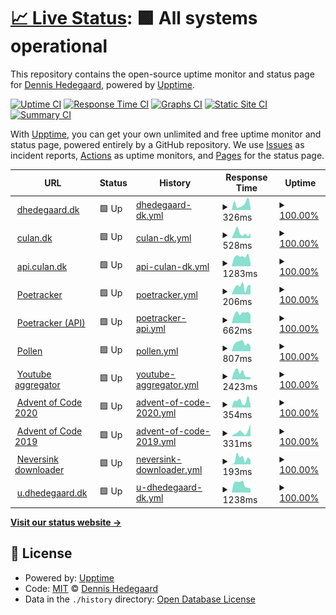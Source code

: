 # [📈 Live Status](https://upptime.dhedegaard.dk): <!--live status--> **🟩 All systems operational**

This repository contains the open-source uptime monitor and status page for [Dennis Hedegaard](https://dhedegaard.dk/), powered by [Upptime](https://github.com/upptime/upptime).

[![Uptime CI](https://github.com/koj-co/upptime/workflows/Uptime%20CI/badge.svg)](https://github.com/koj-co/upptime/actions?query=workflow%3A%22Uptime+CI%22)
[![Response Time CI](https://github.com/koj-co/upptime/workflows/Response%20Time%20CI/badge.svg)](https://github.com/koj-co/upptime/actions?query=workflow%3A%22Response+Time+CI%22)
[![Graphs CI](https://github.com/koj-co/upptime/workflows/Graphs%20CI/badge.svg)](https://github.com/koj-co/upptime/actions?query=workflow%3A%22Graphs+CI%22)
[![Static Site CI](https://github.com/koj-co/upptime/workflows/Static%20Site%20CI/badge.svg)](https://github.com/koj-co/upptime/actions?query=workflow%3A%22Static+Site+CI%22)
[![Summary CI](https://github.com/koj-co/upptime/workflows/Summary%20CI/badge.svg)](https://github.com/koj-co/upptime/actions?query=workflow%3A%22Summary+CI%22)

With [Upptime](https://upptime.js.org), you can get your own unlimited and free uptime monitor and status page, powered entirely by a GitHub repository. We use [Issues](https://github.com/dhedegaard/upptime/issues) as incident reports, [Actions](https://github.com/dhedegaard/upptime/actions) as uptime monitors, and [Pages](https://upptime.dhedegaard.dk) for the status page.

<!--start: status pages-->
<!-- This summary is generated by Upptime (https://github.com/upptime/upptime) -->
<!-- Do not edit this manually, your changes will be overwritten -->
<!-- prettier-ignore -->
| URL | Status | History | Response Time | Uptime |
| --- | ------ | ------- | ------------- | ------ |
| <img alt="" src="https://favicons.githubusercontent.com/www.dhedegaard.dk" height="13"> [dhedegaard.dk](https://www.dhedegaard.dk) | 🟩 Up | [dhedegaard-dk.yml](https://github.com/dhedegaard/upptime/commits/HEAD/history/dhedegaard-dk.yml) | <details><summary><img alt="Response time graph" src="./graphs/dhedegaard-dk/response-time-week.png" height="20"> 326ms</summary><br><a href="https://status.dhedegaard.dk/history/dhedegaard-dk"><img alt="Response time 383" src="https://img.shields.io/endpoint?url=https%3A%2F%2Fraw.githubusercontent.com%2Fdhedegaard%2Fupptime%2FHEAD%2Fapi%2Fdhedegaard-dk%2Fresponse-time.json"></a><br><a href="https://status.dhedegaard.dk/history/dhedegaard-dk"><img alt="24-hour response time 135" src="https://img.shields.io/endpoint?url=https%3A%2F%2Fraw.githubusercontent.com%2Fdhedegaard%2Fupptime%2FHEAD%2Fapi%2Fdhedegaard-dk%2Fresponse-time-day.json"></a><br><a href="https://status.dhedegaard.dk/history/dhedegaard-dk"><img alt="7-day response time 326" src="https://img.shields.io/endpoint?url=https%3A%2F%2Fraw.githubusercontent.com%2Fdhedegaard%2Fupptime%2FHEAD%2Fapi%2Fdhedegaard-dk%2Fresponse-time-week.json"></a><br><a href="https://status.dhedegaard.dk/history/dhedegaard-dk"><img alt="30-day response time 347" src="https://img.shields.io/endpoint?url=https%3A%2F%2Fraw.githubusercontent.com%2Fdhedegaard%2Fupptime%2FHEAD%2Fapi%2Fdhedegaard-dk%2Fresponse-time-month.json"></a><br><a href="https://status.dhedegaard.dk/history/dhedegaard-dk"><img alt="1-year response time 383" src="https://img.shields.io/endpoint?url=https%3A%2F%2Fraw.githubusercontent.com%2Fdhedegaard%2Fupptime%2FHEAD%2Fapi%2Fdhedegaard-dk%2Fresponse-time-year.json"></a></details> | <details><summary><a href="https://status.dhedegaard.dk/history/dhedegaard-dk">100.00%</a></summary><a href="https://status.dhedegaard.dk/history/dhedegaard-dk"><img alt="All-time uptime 100.00%" src="https://img.shields.io/endpoint?url=https%3A%2F%2Fraw.githubusercontent.com%2Fdhedegaard%2Fupptime%2FHEAD%2Fapi%2Fdhedegaard-dk%2Fuptime.json"></a><br><a href="https://status.dhedegaard.dk/history/dhedegaard-dk"><img alt="24-hour uptime 100.00%" src="https://img.shields.io/endpoint?url=https%3A%2F%2Fraw.githubusercontent.com%2Fdhedegaard%2Fupptime%2FHEAD%2Fapi%2Fdhedegaard-dk%2Fuptime-day.json"></a><br><a href="https://status.dhedegaard.dk/history/dhedegaard-dk"><img alt="7-day uptime 100.00%" src="https://img.shields.io/endpoint?url=https%3A%2F%2Fraw.githubusercontent.com%2Fdhedegaard%2Fupptime%2FHEAD%2Fapi%2Fdhedegaard-dk%2Fuptime-week.json"></a><br><a href="https://status.dhedegaard.dk/history/dhedegaard-dk"><img alt="30-day uptime 100.00%" src="https://img.shields.io/endpoint?url=https%3A%2F%2Fraw.githubusercontent.com%2Fdhedegaard%2Fupptime%2FHEAD%2Fapi%2Fdhedegaard-dk%2Fuptime-month.json"></a><br><a href="https://status.dhedegaard.dk/history/dhedegaard-dk"><img alt="1-year uptime 100.00%" src="https://img.shields.io/endpoint?url=https%3A%2F%2Fraw.githubusercontent.com%2Fdhedegaard%2Fupptime%2FHEAD%2Fapi%2Fdhedegaard-dk%2Fuptime-year.json"></a></details>
| <img alt="" src="https://favicons.githubusercontent.com/www.culan.dk" height="13"> [culan.dk](https://www.culan.dk) | 🟩 Up | [culan-dk.yml](https://github.com/dhedegaard/upptime/commits/HEAD/history/culan-dk.yml) | <details><summary><img alt="Response time graph" src="./graphs/culan-dk/response-time-week.png" height="20"> 528ms</summary><br><a href="https://status.dhedegaard.dk/history/culan-dk"><img alt="Response time 371" src="https://img.shields.io/endpoint?url=https%3A%2F%2Fraw.githubusercontent.com%2Fdhedegaard%2Fupptime%2FHEAD%2Fapi%2Fculan-dk%2Fresponse-time.json"></a><br><a href="https://status.dhedegaard.dk/history/culan-dk"><img alt="24-hour response time 468" src="https://img.shields.io/endpoint?url=https%3A%2F%2Fraw.githubusercontent.com%2Fdhedegaard%2Fupptime%2FHEAD%2Fapi%2Fculan-dk%2Fresponse-time-day.json"></a><br><a href="https://status.dhedegaard.dk/history/culan-dk"><img alt="7-day response time 528" src="https://img.shields.io/endpoint?url=https%3A%2F%2Fraw.githubusercontent.com%2Fdhedegaard%2Fupptime%2FHEAD%2Fapi%2Fculan-dk%2Fresponse-time-week.json"></a><br><a href="https://status.dhedegaard.dk/history/culan-dk"><img alt="30-day response time 386" src="https://img.shields.io/endpoint?url=https%3A%2F%2Fraw.githubusercontent.com%2Fdhedegaard%2Fupptime%2FHEAD%2Fapi%2Fculan-dk%2Fresponse-time-month.json"></a><br><a href="https://status.dhedegaard.dk/history/culan-dk"><img alt="1-year response time 371" src="https://img.shields.io/endpoint?url=https%3A%2F%2Fraw.githubusercontent.com%2Fdhedegaard%2Fupptime%2FHEAD%2Fapi%2Fculan-dk%2Fresponse-time-year.json"></a></details> | <details><summary><a href="https://status.dhedegaard.dk/history/culan-dk">100.00%</a></summary><a href="https://status.dhedegaard.dk/history/culan-dk"><img alt="All-time uptime 100.00%" src="https://img.shields.io/endpoint?url=https%3A%2F%2Fraw.githubusercontent.com%2Fdhedegaard%2Fupptime%2FHEAD%2Fapi%2Fculan-dk%2Fuptime.json"></a><br><a href="https://status.dhedegaard.dk/history/culan-dk"><img alt="24-hour uptime 100.00%" src="https://img.shields.io/endpoint?url=https%3A%2F%2Fraw.githubusercontent.com%2Fdhedegaard%2Fupptime%2FHEAD%2Fapi%2Fculan-dk%2Fuptime-day.json"></a><br><a href="https://status.dhedegaard.dk/history/culan-dk"><img alt="7-day uptime 100.00%" src="https://img.shields.io/endpoint?url=https%3A%2F%2Fraw.githubusercontent.com%2Fdhedegaard%2Fupptime%2FHEAD%2Fapi%2Fculan-dk%2Fuptime-week.json"></a><br><a href="https://status.dhedegaard.dk/history/culan-dk"><img alt="30-day uptime 100.00%" src="https://img.shields.io/endpoint?url=https%3A%2F%2Fraw.githubusercontent.com%2Fdhedegaard%2Fupptime%2FHEAD%2Fapi%2Fculan-dk%2Fuptime-month.json"></a><br><a href="https://status.dhedegaard.dk/history/culan-dk"><img alt="1-year uptime 100.00%" src="https://img.shields.io/endpoint?url=https%3A%2F%2Fraw.githubusercontent.com%2Fdhedegaard%2Fupptime%2FHEAD%2Fapi%2Fculan-dk%2Fuptime-year.json"></a></details>
| <img alt="" src="https://favicons.githubusercontent.com/api.culan.dk" height="13"> [api.culan.dk](https://api.culan.dk/graphql) | 🟩 Up | [api-culan-dk.yml](https://github.com/dhedegaard/upptime/commits/HEAD/history/api-culan-dk.yml) | <details><summary><img alt="Response time graph" src="./graphs/api-culan-dk/response-time-week.png" height="20"> 1283ms</summary><br><a href="https://status.dhedegaard.dk/history/api-culan-dk"><img alt="Response time 1349" src="https://img.shields.io/endpoint?url=https%3A%2F%2Fraw.githubusercontent.com%2Fdhedegaard%2Fupptime%2FHEAD%2Fapi%2Fapi-culan-dk%2Fresponse-time.json"></a><br><a href="https://status.dhedegaard.dk/history/api-culan-dk"><img alt="24-hour response time 1244" src="https://img.shields.io/endpoint?url=https%3A%2F%2Fraw.githubusercontent.com%2Fdhedegaard%2Fupptime%2FHEAD%2Fapi%2Fapi-culan-dk%2Fresponse-time-day.json"></a><br><a href="https://status.dhedegaard.dk/history/api-culan-dk"><img alt="7-day response time 1283" src="https://img.shields.io/endpoint?url=https%3A%2F%2Fraw.githubusercontent.com%2Fdhedegaard%2Fupptime%2FHEAD%2Fapi%2Fapi-culan-dk%2Fresponse-time-week.json"></a><br><a href="https://status.dhedegaard.dk/history/api-culan-dk"><img alt="30-day response time 1385" src="https://img.shields.io/endpoint?url=https%3A%2F%2Fraw.githubusercontent.com%2Fdhedegaard%2Fupptime%2FHEAD%2Fapi%2Fapi-culan-dk%2Fresponse-time-month.json"></a><br><a href="https://status.dhedegaard.dk/history/api-culan-dk"><img alt="1-year response time 1349" src="https://img.shields.io/endpoint?url=https%3A%2F%2Fraw.githubusercontent.com%2Fdhedegaard%2Fupptime%2FHEAD%2Fapi%2Fapi-culan-dk%2Fresponse-time-year.json"></a></details> | <details><summary><a href="https://status.dhedegaard.dk/history/api-culan-dk">100.00%</a></summary><a href="https://status.dhedegaard.dk/history/api-culan-dk"><img alt="All-time uptime 100.00%" src="https://img.shields.io/endpoint?url=https%3A%2F%2Fraw.githubusercontent.com%2Fdhedegaard%2Fupptime%2FHEAD%2Fapi%2Fapi-culan-dk%2Fuptime.json"></a><br><a href="https://status.dhedegaard.dk/history/api-culan-dk"><img alt="24-hour uptime 100.00%" src="https://img.shields.io/endpoint?url=https%3A%2F%2Fraw.githubusercontent.com%2Fdhedegaard%2Fupptime%2FHEAD%2Fapi%2Fapi-culan-dk%2Fuptime-day.json"></a><br><a href="https://status.dhedegaard.dk/history/api-culan-dk"><img alt="7-day uptime 100.00%" src="https://img.shields.io/endpoint?url=https%3A%2F%2Fraw.githubusercontent.com%2Fdhedegaard%2Fupptime%2FHEAD%2Fapi%2Fapi-culan-dk%2Fuptime-week.json"></a><br><a href="https://status.dhedegaard.dk/history/api-culan-dk"><img alt="30-day uptime 100.00%" src="https://img.shields.io/endpoint?url=https%3A%2F%2Fraw.githubusercontent.com%2Fdhedegaard%2Fupptime%2FHEAD%2Fapi%2Fapi-culan-dk%2Fuptime-month.json"></a><br><a href="https://status.dhedegaard.dk/history/api-culan-dk"><img alt="1-year uptime 100.00%" src="https://img.shields.io/endpoint?url=https%3A%2F%2Fraw.githubusercontent.com%2Fdhedegaard%2Fupptime%2FHEAD%2Fapi%2Fapi-culan-dk%2Fuptime-year.json"></a></details>
| <img alt="" src="https://favicons.githubusercontent.com/poe.culan.dk" height="13"> [Poetracker](https://poe.culan.dk) | 🟩 Up | [poetracker.yml](https://github.com/dhedegaard/upptime/commits/HEAD/history/poetracker.yml) | <details><summary><img alt="Response time graph" src="./graphs/poetracker/response-time-week.png" height="20"> 206ms</summary><br><a href="https://status.dhedegaard.dk/history/poetracker"><img alt="Response time 280" src="https://img.shields.io/endpoint?url=https%3A%2F%2Fraw.githubusercontent.com%2Fdhedegaard%2Fupptime%2FHEAD%2Fapi%2Fpoetracker%2Fresponse-time.json"></a><br><a href="https://status.dhedegaard.dk/history/poetracker"><img alt="24-hour response time 92" src="https://img.shields.io/endpoint?url=https%3A%2F%2Fraw.githubusercontent.com%2Fdhedegaard%2Fupptime%2FHEAD%2Fapi%2Fpoetracker%2Fresponse-time-day.json"></a><br><a href="https://status.dhedegaard.dk/history/poetracker"><img alt="7-day response time 206" src="https://img.shields.io/endpoint?url=https%3A%2F%2Fraw.githubusercontent.com%2Fdhedegaard%2Fupptime%2FHEAD%2Fapi%2Fpoetracker%2Fresponse-time-week.json"></a><br><a href="https://status.dhedegaard.dk/history/poetracker"><img alt="30-day response time 305" src="https://img.shields.io/endpoint?url=https%3A%2F%2Fraw.githubusercontent.com%2Fdhedegaard%2Fupptime%2FHEAD%2Fapi%2Fpoetracker%2Fresponse-time-month.json"></a><br><a href="https://status.dhedegaard.dk/history/poetracker"><img alt="1-year response time 280" src="https://img.shields.io/endpoint?url=https%3A%2F%2Fraw.githubusercontent.com%2Fdhedegaard%2Fupptime%2FHEAD%2Fapi%2Fpoetracker%2Fresponse-time-year.json"></a></details> | <details><summary><a href="https://status.dhedegaard.dk/history/poetracker">100.00%</a></summary><a href="https://status.dhedegaard.dk/history/poetracker"><img alt="All-time uptime 100.00%" src="https://img.shields.io/endpoint?url=https%3A%2F%2Fraw.githubusercontent.com%2Fdhedegaard%2Fupptime%2FHEAD%2Fapi%2Fpoetracker%2Fuptime.json"></a><br><a href="https://status.dhedegaard.dk/history/poetracker"><img alt="24-hour uptime 100.00%" src="https://img.shields.io/endpoint?url=https%3A%2F%2Fraw.githubusercontent.com%2Fdhedegaard%2Fupptime%2FHEAD%2Fapi%2Fpoetracker%2Fuptime-day.json"></a><br><a href="https://status.dhedegaard.dk/history/poetracker"><img alt="7-day uptime 100.00%" src="https://img.shields.io/endpoint?url=https%3A%2F%2Fraw.githubusercontent.com%2Fdhedegaard%2Fupptime%2FHEAD%2Fapi%2Fpoetracker%2Fuptime-week.json"></a><br><a href="https://status.dhedegaard.dk/history/poetracker"><img alt="30-day uptime 100.00%" src="https://img.shields.io/endpoint?url=https%3A%2F%2Fraw.githubusercontent.com%2Fdhedegaard%2Fupptime%2FHEAD%2Fapi%2Fpoetracker%2Fuptime-month.json"></a><br><a href="https://status.dhedegaard.dk/history/poetracker"><img alt="1-year uptime 100.00%" src="https://img.shields.io/endpoint?url=https%3A%2F%2Fraw.githubusercontent.com%2Fdhedegaard%2Fupptime%2FHEAD%2Fapi%2Fpoetracker%2Fuptime-year.json"></a></details>
| <img alt="" src="https://favicons.githubusercontent.com/api-poe.culan.dk" height="13"> [Poetracker (API)](https://api-poe.culan.dk/data/negotiate) | 🟩 Up | [poetracker-api.yml](https://github.com/dhedegaard/upptime/commits/HEAD/history/poetracker-api.yml) | <details><summary><img alt="Response time graph" src="./graphs/poetracker-api/response-time-week.png" height="20"> 662ms</summary><br><a href="https://status.dhedegaard.dk/history/poetracker-api"><img alt="Response time 643" src="https://img.shields.io/endpoint?url=https%3A%2F%2Fraw.githubusercontent.com%2Fdhedegaard%2Fupptime%2FHEAD%2Fapi%2Fpoetracker-api%2Fresponse-time.json"></a><br><a href="https://status.dhedegaard.dk/history/poetracker-api"><img alt="24-hour response time 811" src="https://img.shields.io/endpoint?url=https%3A%2F%2Fraw.githubusercontent.com%2Fdhedegaard%2Fupptime%2FHEAD%2Fapi%2Fpoetracker-api%2Fresponse-time-day.json"></a><br><a href="https://status.dhedegaard.dk/history/poetracker-api"><img alt="7-day response time 662" src="https://img.shields.io/endpoint?url=https%3A%2F%2Fraw.githubusercontent.com%2Fdhedegaard%2Fupptime%2FHEAD%2Fapi%2Fpoetracker-api%2Fresponse-time-week.json"></a><br><a href="https://status.dhedegaard.dk/history/poetracker-api"><img alt="30-day response time 684" src="https://img.shields.io/endpoint?url=https%3A%2F%2Fraw.githubusercontent.com%2Fdhedegaard%2Fupptime%2FHEAD%2Fapi%2Fpoetracker-api%2Fresponse-time-month.json"></a><br><a href="https://status.dhedegaard.dk/history/poetracker-api"><img alt="1-year response time 643" src="https://img.shields.io/endpoint?url=https%3A%2F%2Fraw.githubusercontent.com%2Fdhedegaard%2Fupptime%2FHEAD%2Fapi%2Fpoetracker-api%2Fresponse-time-year.json"></a></details> | <details><summary><a href="https://status.dhedegaard.dk/history/poetracker-api">100.00%</a></summary><a href="https://status.dhedegaard.dk/history/poetracker-api"><img alt="All-time uptime 100.00%" src="https://img.shields.io/endpoint?url=https%3A%2F%2Fraw.githubusercontent.com%2Fdhedegaard%2Fupptime%2FHEAD%2Fapi%2Fpoetracker-api%2Fuptime.json"></a><br><a href="https://status.dhedegaard.dk/history/poetracker-api"><img alt="24-hour uptime 100.00%" src="https://img.shields.io/endpoint?url=https%3A%2F%2Fraw.githubusercontent.com%2Fdhedegaard%2Fupptime%2FHEAD%2Fapi%2Fpoetracker-api%2Fuptime-day.json"></a><br><a href="https://status.dhedegaard.dk/history/poetracker-api"><img alt="7-day uptime 100.00%" src="https://img.shields.io/endpoint?url=https%3A%2F%2Fraw.githubusercontent.com%2Fdhedegaard%2Fupptime%2FHEAD%2Fapi%2Fpoetracker-api%2Fuptime-week.json"></a><br><a href="https://status.dhedegaard.dk/history/poetracker-api"><img alt="30-day uptime 100.00%" src="https://img.shields.io/endpoint?url=https%3A%2F%2Fraw.githubusercontent.com%2Fdhedegaard%2Fupptime%2FHEAD%2Fapi%2Fpoetracker-api%2Fuptime-month.json"></a><br><a href="https://status.dhedegaard.dk/history/poetracker-api"><img alt="1-year uptime 100.00%" src="https://img.shields.io/endpoint?url=https%3A%2F%2Fraw.githubusercontent.com%2Fdhedegaard%2Fupptime%2FHEAD%2Fapi%2Fpoetracker-api%2Fuptime-year.json"></a></details>
| <img alt="" src="https://favicons.githubusercontent.com/pollen.dhedegaard.dk" height="13"> [Pollen](https://pollen.dhedegaard.dk) | 🟩 Up | [pollen.yml](https://github.com/dhedegaard/upptime/commits/HEAD/history/pollen.yml) | <details><summary><img alt="Response time graph" src="./graphs/pollen/response-time-week.png" height="20"> 807ms</summary><br><a href="https://status.dhedegaard.dk/history/pollen"><img alt="Response time 648" src="https://img.shields.io/endpoint?url=https%3A%2F%2Fraw.githubusercontent.com%2Fdhedegaard%2Fupptime%2FHEAD%2Fapi%2Fpollen%2Fresponse-time.json"></a><br><a href="https://status.dhedegaard.dk/history/pollen"><img alt="24-hour response time 1019" src="https://img.shields.io/endpoint?url=https%3A%2F%2Fraw.githubusercontent.com%2Fdhedegaard%2Fupptime%2FHEAD%2Fapi%2Fpollen%2Fresponse-time-day.json"></a><br><a href="https://status.dhedegaard.dk/history/pollen"><img alt="7-day response time 807" src="https://img.shields.io/endpoint?url=https%3A%2F%2Fraw.githubusercontent.com%2Fdhedegaard%2Fupptime%2FHEAD%2Fapi%2Fpollen%2Fresponse-time-week.json"></a><br><a href="https://status.dhedegaard.dk/history/pollen"><img alt="30-day response time 696" src="https://img.shields.io/endpoint?url=https%3A%2F%2Fraw.githubusercontent.com%2Fdhedegaard%2Fupptime%2FHEAD%2Fapi%2Fpollen%2Fresponse-time-month.json"></a><br><a href="https://status.dhedegaard.dk/history/pollen"><img alt="1-year response time 648" src="https://img.shields.io/endpoint?url=https%3A%2F%2Fraw.githubusercontent.com%2Fdhedegaard%2Fupptime%2FHEAD%2Fapi%2Fpollen%2Fresponse-time-year.json"></a></details> | <details><summary><a href="https://status.dhedegaard.dk/history/pollen">100.00%</a></summary><a href="https://status.dhedegaard.dk/history/pollen"><img alt="All-time uptime 100.00%" src="https://img.shields.io/endpoint?url=https%3A%2F%2Fraw.githubusercontent.com%2Fdhedegaard%2Fupptime%2FHEAD%2Fapi%2Fpollen%2Fuptime.json"></a><br><a href="https://status.dhedegaard.dk/history/pollen"><img alt="24-hour uptime 100.00%" src="https://img.shields.io/endpoint?url=https%3A%2F%2Fraw.githubusercontent.com%2Fdhedegaard%2Fupptime%2FHEAD%2Fapi%2Fpollen%2Fuptime-day.json"></a><br><a href="https://status.dhedegaard.dk/history/pollen"><img alt="7-day uptime 100.00%" src="https://img.shields.io/endpoint?url=https%3A%2F%2Fraw.githubusercontent.com%2Fdhedegaard%2Fupptime%2FHEAD%2Fapi%2Fpollen%2Fuptime-week.json"></a><br><a href="https://status.dhedegaard.dk/history/pollen"><img alt="30-day uptime 100.00%" src="https://img.shields.io/endpoint?url=https%3A%2F%2Fraw.githubusercontent.com%2Fdhedegaard%2Fupptime%2FHEAD%2Fapi%2Fpollen%2Fuptime-month.json"></a><br><a href="https://status.dhedegaard.dk/history/pollen"><img alt="1-year uptime 100.00%" src="https://img.shields.io/endpoint?url=https%3A%2F%2Fraw.githubusercontent.com%2Fdhedegaard%2Fupptime%2FHEAD%2Fapi%2Fpollen%2Fuptime-year.json"></a></details>
| <img alt="" src="https://favicons.githubusercontent.com/ut.dhedegaard.dk" height="13"> [Youtube aggregator](https://ut.dhedegaard.dk) | 🟩 Up | [youtube-aggregator.yml](https://github.com/dhedegaard/upptime/commits/HEAD/history/youtube-aggregator.yml) | <details><summary><img alt="Response time graph" src="./graphs/youtube-aggregator/response-time-week.png" height="20"> 2423ms</summary><br><a href="https://status.dhedegaard.dk/history/youtube-aggregator"><img alt="Response time 1997" src="https://img.shields.io/endpoint?url=https%3A%2F%2Fraw.githubusercontent.com%2Fdhedegaard%2Fupptime%2FHEAD%2Fapi%2Fyoutube-aggregator%2Fresponse-time.json"></a><br><a href="https://status.dhedegaard.dk/history/youtube-aggregator"><img alt="24-hour response time 1397" src="https://img.shields.io/endpoint?url=https%3A%2F%2Fraw.githubusercontent.com%2Fdhedegaard%2Fupptime%2FHEAD%2Fapi%2Fyoutube-aggregator%2Fresponse-time-day.json"></a><br><a href="https://status.dhedegaard.dk/history/youtube-aggregator"><img alt="7-day response time 2423" src="https://img.shields.io/endpoint?url=https%3A%2F%2Fraw.githubusercontent.com%2Fdhedegaard%2Fupptime%2FHEAD%2Fapi%2Fyoutube-aggregator%2Fresponse-time-week.json"></a><br><a href="https://status.dhedegaard.dk/history/youtube-aggregator"><img alt="30-day response time 2257" src="https://img.shields.io/endpoint?url=https%3A%2F%2Fraw.githubusercontent.com%2Fdhedegaard%2Fupptime%2FHEAD%2Fapi%2Fyoutube-aggregator%2Fresponse-time-month.json"></a><br><a href="https://status.dhedegaard.dk/history/youtube-aggregator"><img alt="1-year response time 1997" src="https://img.shields.io/endpoint?url=https%3A%2F%2Fraw.githubusercontent.com%2Fdhedegaard%2Fupptime%2FHEAD%2Fapi%2Fyoutube-aggregator%2Fresponse-time-year.json"></a></details> | <details><summary><a href="https://status.dhedegaard.dk/history/youtube-aggregator">100.00%</a></summary><a href="https://status.dhedegaard.dk/history/youtube-aggregator"><img alt="All-time uptime 100.00%" src="https://img.shields.io/endpoint?url=https%3A%2F%2Fraw.githubusercontent.com%2Fdhedegaard%2Fupptime%2FHEAD%2Fapi%2Fyoutube-aggregator%2Fuptime.json"></a><br><a href="https://status.dhedegaard.dk/history/youtube-aggregator"><img alt="24-hour uptime 100.00%" src="https://img.shields.io/endpoint?url=https%3A%2F%2Fraw.githubusercontent.com%2Fdhedegaard%2Fupptime%2FHEAD%2Fapi%2Fyoutube-aggregator%2Fuptime-day.json"></a><br><a href="https://status.dhedegaard.dk/history/youtube-aggregator"><img alt="7-day uptime 100.00%" src="https://img.shields.io/endpoint?url=https%3A%2F%2Fraw.githubusercontent.com%2Fdhedegaard%2Fupptime%2FHEAD%2Fapi%2Fyoutube-aggregator%2Fuptime-week.json"></a><br><a href="https://status.dhedegaard.dk/history/youtube-aggregator"><img alt="30-day uptime 100.00%" src="https://img.shields.io/endpoint?url=https%3A%2F%2Fraw.githubusercontent.com%2Fdhedegaard%2Fupptime%2FHEAD%2Fapi%2Fyoutube-aggregator%2Fuptime-month.json"></a><br><a href="https://status.dhedegaard.dk/history/youtube-aggregator"><img alt="1-year uptime 100.00%" src="https://img.shields.io/endpoint?url=https%3A%2F%2Fraw.githubusercontent.com%2Fdhedegaard%2Fupptime%2FHEAD%2Fapi%2Fyoutube-aggregator%2Fuptime-year.json"></a></details>
| <img alt="" src="https://favicons.githubusercontent.com/aoc2020.dhedegaard.dk" height="13"> [Advent of Code 2020](https://aoc2020.dhedegaard.dk) | 🟩 Up | [advent-of-code-2020.yml](https://github.com/dhedegaard/upptime/commits/HEAD/history/advent-of-code-2020.yml) | <details><summary><img alt="Response time graph" src="./graphs/advent-of-code-2020/response-time-week.png" height="20"> 354ms</summary><br><a href="https://status.dhedegaard.dk/history/advent-of-code-2020"><img alt="Response time 375" src="https://img.shields.io/endpoint?url=https%3A%2F%2Fraw.githubusercontent.com%2Fdhedegaard%2Fupptime%2FHEAD%2Fapi%2Fadvent-of-code-2020%2Fresponse-time.json"></a><br><a href="https://status.dhedegaard.dk/history/advent-of-code-2020"><img alt="24-hour response time 281" src="https://img.shields.io/endpoint?url=https%3A%2F%2Fraw.githubusercontent.com%2Fdhedegaard%2Fupptime%2FHEAD%2Fapi%2Fadvent-of-code-2020%2Fresponse-time-day.json"></a><br><a href="https://status.dhedegaard.dk/history/advent-of-code-2020"><img alt="7-day response time 354" src="https://img.shields.io/endpoint?url=https%3A%2F%2Fraw.githubusercontent.com%2Fdhedegaard%2Fupptime%2FHEAD%2Fapi%2Fadvent-of-code-2020%2Fresponse-time-week.json"></a><br><a href="https://status.dhedegaard.dk/history/advent-of-code-2020"><img alt="30-day response time 358" src="https://img.shields.io/endpoint?url=https%3A%2F%2Fraw.githubusercontent.com%2Fdhedegaard%2Fupptime%2FHEAD%2Fapi%2Fadvent-of-code-2020%2Fresponse-time-month.json"></a><br><a href="https://status.dhedegaard.dk/history/advent-of-code-2020"><img alt="1-year response time 375" src="https://img.shields.io/endpoint?url=https%3A%2F%2Fraw.githubusercontent.com%2Fdhedegaard%2Fupptime%2FHEAD%2Fapi%2Fadvent-of-code-2020%2Fresponse-time-year.json"></a></details> | <details><summary><a href="https://status.dhedegaard.dk/history/advent-of-code-2020">100.00%</a></summary><a href="https://status.dhedegaard.dk/history/advent-of-code-2020"><img alt="All-time uptime 100.00%" src="https://img.shields.io/endpoint?url=https%3A%2F%2Fraw.githubusercontent.com%2Fdhedegaard%2Fupptime%2FHEAD%2Fapi%2Fadvent-of-code-2020%2Fuptime.json"></a><br><a href="https://status.dhedegaard.dk/history/advent-of-code-2020"><img alt="24-hour uptime 100.00%" src="https://img.shields.io/endpoint?url=https%3A%2F%2Fraw.githubusercontent.com%2Fdhedegaard%2Fupptime%2FHEAD%2Fapi%2Fadvent-of-code-2020%2Fuptime-day.json"></a><br><a href="https://status.dhedegaard.dk/history/advent-of-code-2020"><img alt="7-day uptime 100.00%" src="https://img.shields.io/endpoint?url=https%3A%2F%2Fraw.githubusercontent.com%2Fdhedegaard%2Fupptime%2FHEAD%2Fapi%2Fadvent-of-code-2020%2Fuptime-week.json"></a><br><a href="https://status.dhedegaard.dk/history/advent-of-code-2020"><img alt="30-day uptime 100.00%" src="https://img.shields.io/endpoint?url=https%3A%2F%2Fraw.githubusercontent.com%2Fdhedegaard%2Fupptime%2FHEAD%2Fapi%2Fadvent-of-code-2020%2Fuptime-month.json"></a><br><a href="https://status.dhedegaard.dk/history/advent-of-code-2020"><img alt="1-year uptime 100.00%" src="https://img.shields.io/endpoint?url=https%3A%2F%2Fraw.githubusercontent.com%2Fdhedegaard%2Fupptime%2FHEAD%2Fapi%2Fadvent-of-code-2020%2Fuptime-year.json"></a></details>
| <img alt="" src="https://favicons.githubusercontent.com/aoc2019.dhedegaard.dk" height="13"> [Advent of Code 2019](https://aoc2019.dhedegaard.dk) | 🟩 Up | [advent-of-code-2019.yml](https://github.com/dhedegaard/upptime/commits/HEAD/history/advent-of-code-2019.yml) | <details><summary><img alt="Response time graph" src="./graphs/advent-of-code-2019/response-time-week.png" height="20"> 331ms</summary><br><a href="https://status.dhedegaard.dk/history/advent-of-code-2019"><img alt="Response time 364" src="https://img.shields.io/endpoint?url=https%3A%2F%2Fraw.githubusercontent.com%2Fdhedegaard%2Fupptime%2FHEAD%2Fapi%2Fadvent-of-code-2019%2Fresponse-time.json"></a><br><a href="https://status.dhedegaard.dk/history/advent-of-code-2019"><img alt="24-hour response time 143" src="https://img.shields.io/endpoint?url=https%3A%2F%2Fraw.githubusercontent.com%2Fdhedegaard%2Fupptime%2FHEAD%2Fapi%2Fadvent-of-code-2019%2Fresponse-time-day.json"></a><br><a href="https://status.dhedegaard.dk/history/advent-of-code-2019"><img alt="7-day response time 331" src="https://img.shields.io/endpoint?url=https%3A%2F%2Fraw.githubusercontent.com%2Fdhedegaard%2Fupptime%2FHEAD%2Fapi%2Fadvent-of-code-2019%2Fresponse-time-week.json"></a><br><a href="https://status.dhedegaard.dk/history/advent-of-code-2019"><img alt="30-day response time 367" src="https://img.shields.io/endpoint?url=https%3A%2F%2Fraw.githubusercontent.com%2Fdhedegaard%2Fupptime%2FHEAD%2Fapi%2Fadvent-of-code-2019%2Fresponse-time-month.json"></a><br><a href="https://status.dhedegaard.dk/history/advent-of-code-2019"><img alt="1-year response time 364" src="https://img.shields.io/endpoint?url=https%3A%2F%2Fraw.githubusercontent.com%2Fdhedegaard%2Fupptime%2FHEAD%2Fapi%2Fadvent-of-code-2019%2Fresponse-time-year.json"></a></details> | <details><summary><a href="https://status.dhedegaard.dk/history/advent-of-code-2019">100.00%</a></summary><a href="https://status.dhedegaard.dk/history/advent-of-code-2019"><img alt="All-time uptime 100.00%" src="https://img.shields.io/endpoint?url=https%3A%2F%2Fraw.githubusercontent.com%2Fdhedegaard%2Fupptime%2FHEAD%2Fapi%2Fadvent-of-code-2019%2Fuptime.json"></a><br><a href="https://status.dhedegaard.dk/history/advent-of-code-2019"><img alt="24-hour uptime 100.00%" src="https://img.shields.io/endpoint?url=https%3A%2F%2Fraw.githubusercontent.com%2Fdhedegaard%2Fupptime%2FHEAD%2Fapi%2Fadvent-of-code-2019%2Fuptime-day.json"></a><br><a href="https://status.dhedegaard.dk/history/advent-of-code-2019"><img alt="7-day uptime 100.00%" src="https://img.shields.io/endpoint?url=https%3A%2F%2Fraw.githubusercontent.com%2Fdhedegaard%2Fupptime%2FHEAD%2Fapi%2Fadvent-of-code-2019%2Fuptime-week.json"></a><br><a href="https://status.dhedegaard.dk/history/advent-of-code-2019"><img alt="30-day uptime 100.00%" src="https://img.shields.io/endpoint?url=https%3A%2F%2Fraw.githubusercontent.com%2Fdhedegaard%2Fupptime%2FHEAD%2Fapi%2Fadvent-of-code-2019%2Fuptime-month.json"></a><br><a href="https://status.dhedegaard.dk/history/advent-of-code-2019"><img alt="1-year uptime 100.00%" src="https://img.shields.io/endpoint?url=https%3A%2F%2Fraw.githubusercontent.com%2Fdhedegaard%2Fupptime%2FHEAD%2Fapi%2Fadvent-of-code-2019%2Fuptime-year.json"></a></details>
| <img alt="" src="https://favicons.githubusercontent.com/neversink.culan.dk" height="13"> [Neversink downloader](https://neversink.culan.dk) | 🟩 Up | [neversink-downloader.yml](https://github.com/dhedegaard/upptime/commits/HEAD/history/neversink-downloader.yml) | <details><summary><img alt="Response time graph" src="./graphs/neversink-downloader/response-time-week.png" height="20"> 193ms</summary><br><a href="https://status.dhedegaard.dk/history/neversink-downloader"><img alt="Response time 225" src="https://img.shields.io/endpoint?url=https%3A%2F%2Fraw.githubusercontent.com%2Fdhedegaard%2Fupptime%2FHEAD%2Fapi%2Fneversink-downloader%2Fresponse-time.json"></a><br><a href="https://status.dhedegaard.dk/history/neversink-downloader"><img alt="24-hour response time 95" src="https://img.shields.io/endpoint?url=https%3A%2F%2Fraw.githubusercontent.com%2Fdhedegaard%2Fupptime%2FHEAD%2Fapi%2Fneversink-downloader%2Fresponse-time-day.json"></a><br><a href="https://status.dhedegaard.dk/history/neversink-downloader"><img alt="7-day response time 193" src="https://img.shields.io/endpoint?url=https%3A%2F%2Fraw.githubusercontent.com%2Fdhedegaard%2Fupptime%2FHEAD%2Fapi%2Fneversink-downloader%2Fresponse-time-week.json"></a><br><a href="https://status.dhedegaard.dk/history/neversink-downloader"><img alt="30-day response time 262" src="https://img.shields.io/endpoint?url=https%3A%2F%2Fraw.githubusercontent.com%2Fdhedegaard%2Fupptime%2FHEAD%2Fapi%2Fneversink-downloader%2Fresponse-time-month.json"></a><br><a href="https://status.dhedegaard.dk/history/neversink-downloader"><img alt="1-year response time 225" src="https://img.shields.io/endpoint?url=https%3A%2F%2Fraw.githubusercontent.com%2Fdhedegaard%2Fupptime%2FHEAD%2Fapi%2Fneversink-downloader%2Fresponse-time-year.json"></a></details> | <details><summary><a href="https://status.dhedegaard.dk/history/neversink-downloader">100.00%</a></summary><a href="https://status.dhedegaard.dk/history/neversink-downloader"><img alt="All-time uptime 100.00%" src="https://img.shields.io/endpoint?url=https%3A%2F%2Fraw.githubusercontent.com%2Fdhedegaard%2Fupptime%2FHEAD%2Fapi%2Fneversink-downloader%2Fuptime.json"></a><br><a href="https://status.dhedegaard.dk/history/neversink-downloader"><img alt="24-hour uptime 100.00%" src="https://img.shields.io/endpoint?url=https%3A%2F%2Fraw.githubusercontent.com%2Fdhedegaard%2Fupptime%2FHEAD%2Fapi%2Fneversink-downloader%2Fuptime-day.json"></a><br><a href="https://status.dhedegaard.dk/history/neversink-downloader"><img alt="7-day uptime 100.00%" src="https://img.shields.io/endpoint?url=https%3A%2F%2Fraw.githubusercontent.com%2Fdhedegaard%2Fupptime%2FHEAD%2Fapi%2Fneversink-downloader%2Fuptime-week.json"></a><br><a href="https://status.dhedegaard.dk/history/neversink-downloader"><img alt="30-day uptime 100.00%" src="https://img.shields.io/endpoint?url=https%3A%2F%2Fraw.githubusercontent.com%2Fdhedegaard%2Fupptime%2FHEAD%2Fapi%2Fneversink-downloader%2Fuptime-month.json"></a><br><a href="https://status.dhedegaard.dk/history/neversink-downloader"><img alt="1-year uptime 100.00%" src="https://img.shields.io/endpoint?url=https%3A%2F%2Fraw.githubusercontent.com%2Fdhedegaard%2Fupptime%2FHEAD%2Fapi%2Fneversink-downloader%2Fuptime-year.json"></a></details>
| <img alt="" src="https://favicons.githubusercontent.com/u.dhedegaard.dk" height="13"> [u.dhedegaard.dk](https://u.dhedegaard.dk) | 🟩 Up | [u-dhedegaard-dk.yml](https://github.com/dhedegaard/upptime/commits/HEAD/history/u-dhedegaard-dk.yml) | <details><summary><img alt="Response time graph" src="./graphs/u-dhedegaard-dk/response-time-week.png" height="20"> 1238ms</summary><br><a href="https://status.dhedegaard.dk/history/u-dhedegaard-dk"><img alt="Response time 1120" src="https://img.shields.io/endpoint?url=https%3A%2F%2Fraw.githubusercontent.com%2Fdhedegaard%2Fupptime%2FHEAD%2Fapi%2Fu-dhedegaard-dk%2Fresponse-time.json"></a><br><a href="https://status.dhedegaard.dk/history/u-dhedegaard-dk"><img alt="24-hour response time 1175" src="https://img.shields.io/endpoint?url=https%3A%2F%2Fraw.githubusercontent.com%2Fdhedegaard%2Fupptime%2FHEAD%2Fapi%2Fu-dhedegaard-dk%2Fresponse-time-day.json"></a><br><a href="https://status.dhedegaard.dk/history/u-dhedegaard-dk"><img alt="7-day response time 1238" src="https://img.shields.io/endpoint?url=https%3A%2F%2Fraw.githubusercontent.com%2Fdhedegaard%2Fupptime%2FHEAD%2Fapi%2Fu-dhedegaard-dk%2Fresponse-time-week.json"></a><br><a href="https://status.dhedegaard.dk/history/u-dhedegaard-dk"><img alt="30-day response time 1247" src="https://img.shields.io/endpoint?url=https%3A%2F%2Fraw.githubusercontent.com%2Fdhedegaard%2Fupptime%2FHEAD%2Fapi%2Fu-dhedegaard-dk%2Fresponse-time-month.json"></a><br><a href="https://status.dhedegaard.dk/history/u-dhedegaard-dk"><img alt="1-year response time 1120" src="https://img.shields.io/endpoint?url=https%3A%2F%2Fraw.githubusercontent.com%2Fdhedegaard%2Fupptime%2FHEAD%2Fapi%2Fu-dhedegaard-dk%2Fresponse-time-year.json"></a></details> | <details><summary><a href="https://status.dhedegaard.dk/history/u-dhedegaard-dk">100.00%</a></summary><a href="https://status.dhedegaard.dk/history/u-dhedegaard-dk"><img alt="All-time uptime 100.00%" src="https://img.shields.io/endpoint?url=https%3A%2F%2Fraw.githubusercontent.com%2Fdhedegaard%2Fupptime%2FHEAD%2Fapi%2Fu-dhedegaard-dk%2Fuptime.json"></a><br><a href="https://status.dhedegaard.dk/history/u-dhedegaard-dk"><img alt="24-hour uptime 100.00%" src="https://img.shields.io/endpoint?url=https%3A%2F%2Fraw.githubusercontent.com%2Fdhedegaard%2Fupptime%2FHEAD%2Fapi%2Fu-dhedegaard-dk%2Fuptime-day.json"></a><br><a href="https://status.dhedegaard.dk/history/u-dhedegaard-dk"><img alt="7-day uptime 100.00%" src="https://img.shields.io/endpoint?url=https%3A%2F%2Fraw.githubusercontent.com%2Fdhedegaard%2Fupptime%2FHEAD%2Fapi%2Fu-dhedegaard-dk%2Fuptime-week.json"></a><br><a href="https://status.dhedegaard.dk/history/u-dhedegaard-dk"><img alt="30-day uptime 100.00%" src="https://img.shields.io/endpoint?url=https%3A%2F%2Fraw.githubusercontent.com%2Fdhedegaard%2Fupptime%2FHEAD%2Fapi%2Fu-dhedegaard-dk%2Fuptime-month.json"></a><br><a href="https://status.dhedegaard.dk/history/u-dhedegaard-dk"><img alt="1-year uptime 100.00%" src="https://img.shields.io/endpoint?url=https%3A%2F%2Fraw.githubusercontent.com%2Fdhedegaard%2Fupptime%2FHEAD%2Fapi%2Fu-dhedegaard-dk%2Fuptime-year.json"></a></details>

<!--end: status pages-->

[**Visit our status website →**](https://upptime.dhedegaard.dk)

## 📄 License

- Powered by: [Upptime](https://github.com/upptime/upptime)
- Code: [MIT](./LICENSE) © [Dennis Hedegaard](https://dhedegaard.dk/)
- Data in the `./history` directory: [Open Database License](https://opendatacommons.org/licenses/odbl/1-0/)
